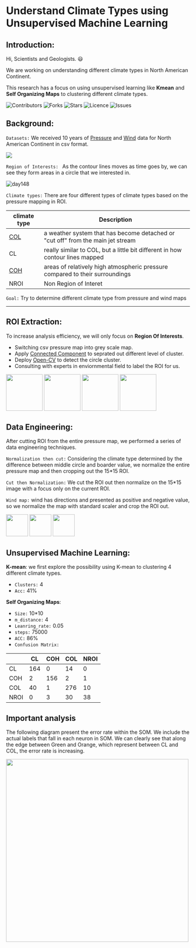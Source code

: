 # Understand Climate Types using Unsupervised Machine Learning
## Introduction:

Hi, Scientists and Geologists. :smiley:

We are working on understanding different climate types in North American Continent. 

This research has a focus on using unsupervised learning like **Kmean** and **Self Organizing Maps** to clustering different climate types.<br>

![Contributors](https://img.shields.io/github/contributors/EthanWTL/ClimateChange?style=plastic)
![Forks](https://img.shields.io/github/forks/EthanWTL/ClimateChange)
![Stars](https://img.shields.io/github/stars/EthanWTL/ClimateChange)
![Licence](https://img.shields.io/github/license/EthanWTL/ClimateChange)
![Issues](https://img.shields.io/github/issues/EthanWTL/ClimateChange)


## Background:
 ```Datasets:``` We received 10 years of [Pressure](Pressure_rawdata) and [Wind](Wind_rawdata) data for North American Continent in csv format. 

![](Visualizations/actualmap.gif)

 ```Region of Interests: ``` As the contour lines moves as time goes by, we can see they form areas in a circle that we interested in.

![day148](https://github.com/EthanWTL/ClimateChange/assets/97998419/f8de6c66-cecb-4125-a1b7-eeb665f779ec)

 ```Climate types:``` There are four different types of climate types based on the pressure mapping in ROI.

|climate type| Description|
| --- | --- |
|[COL](https://www.weatheronline.co.uk/reports/wxfacts/Cut-off-low.htm#:~:text=The%20cut%2Doff%20low%20is,the%20normal%20track%20of%20depressions.)| a weather system that has become detached or "cut off" from the main jet stream|
|CL| really similar to COL, but a little bit different in how contour lines mapped |
|[COH](https://glossary.ametsoc.org/wiki/Cutoff_high#:~:text=A%20warm%20high%20that%20has,American%20Meteorological%20Society%20(AMS).)| areas of relatively high atmospheric pressure compared to their surroundings|
|NROI| Non Region of Interet |

 ```Goal:``` Try to determine different climate type from pressure and wind maps
 
---

## ROI Extraction:
To increase analysis efficiency, we will only focus on **Region Of Interests**.
* Switching csv pressure map into grey scale map.
* Apply [Connected Component](https://www.sciencedirect.com/science/article/pii/S0031320317301693) to seprated out different level of cluster.
* Deploy [Open-CV](https://github.com/opencv/opencv) to detect the circle cluster.
* Consulting with experts in enviornmental field to label the ROI for us.
<img src="https://github.com/EthanWTL/ClimateChange/assets/97998419/11da3fd7-b657-4f51-85e1-a4a43e91a7e8" height="100">
<img src="https://github.com/EthanWTL/ClimateChange/assets/97998419/19c25973-de73-4fb0-9d91-43e923bc9c5a" height="100">
<img src="https://github.com/EthanWTL/ClimateChange/assets/97998419/2b1772de-3b7c-4115-bb92-81437d681fd7" height="100">
<img src="https://github.com/EthanWTL/ClimateChange/assets/97998419/52548b8b-20fb-4feb-9499-9161e93cc090" height="100">

## Data Engineering:
After cutting ROI from the entire pressure map, we performed a series of data engineering techniques.

```Normalization then cut:``` Considering the climate type determined by the difference between middle circle and boarder value, we normalize the entire pressure map and then cropping out the 15*15 ROI.



```Cut then Normalization:``` We cut the ROI out then normalize on the 15*15 image with a focus only on the current ROI.


```Wind map:``` wind has directions and presented as positive and negative value, so we normalize the map with standard scaler and crop the ROI out.

<img src="https://github.com/EthanWTL/ClimateChange/assets/97998419/4a32537c-862b-4d33-a761-36b5ff20c1fc" height="60"> <img src="https://github.com/EthanWTL/ClimateChange/assets/97998419/954248ec-d7f9-47d3-8123-f8f9682d2be2" height="60"> <img src="https://github.com/EthanWTL/ClimateChange/assets/97998419/63d37a4d-f855-4e81-b3ab-ebc43bda9f6d" height="60">

## Unsupervised Machine Learning:
**K-mean**: we first explore the possibility using K-mean to clustering 4 different climate types. 
* ```Clusters:``` 4
* ```Acc:``` 41%

**Self Organizing Maps**:
* ```Size:``` 10*10
* ```m_distance:``` 4
* ```Leanring_rate:``` 0.05
* ```steps:``` 75000
* ```ACC:``` 86%
* ```Confusion Matrix:```

| |CL|	COH|	COL|	NROI|
|---|----|----|----|--|
|CL	|164	|0	|14|	0|
|COH	|2	|156	|2	|1|
|COL|	40|	1|	276|	10|
|NROI	|0	|3	|30	|38|

## Important analysis
The following diagram present the error rate within the SOM. We include the actual labels that fall in each neuron in SOM. We can clearly see that along the edge between Green and Orange, which represent between CL and COL, the error rate is increasing.

<img src="https://github.com/EthanWTL/ClimateChange/assets/97998419/cf430b69-2017-43d2-9165-60d7ec99290a" height="500">


